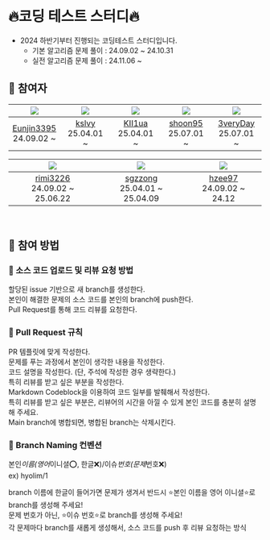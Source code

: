 # 🔥코딩 테스트 스터디🔥

- 2024 하반기부터 진행되는 코딩테스트 스터디입니다.
  - 기본 알고리즘 문제 풀이 : 24.09.02 ~ 24.10.31
  - 실전 알고리즘 문제 풀이 : 24.11.06 ~

## 🔸 참여자

| ![](https://avatars.githubusercontent.com/u/114724403?v=4) | ![](https://avatars.githubusercontent.com/u/112928885?v=4) | ![](https://avatars.githubusercontent.com/u/86961575?v=4) | ![](https://avatars.githubusercontent.com/u/78721630?v=4) | ![](https://avatars.githubusercontent.com/u/113419425?v=4) |
| :--------------------------------------------------------: | :--------------------------------------------------------: | :-------------------------------------------------------: | :-------------------------------------------------------: | :--------------------------------------------------------: |
| [Eunjin3395](https://github.com/Eunjin3395)<br/>24.09.02 ~ |      [kslvy](https://github.com/kslvy)<br/>25.04.01 ~      |    [KII1ua](https://github.com/KII1ua)<br/>25.04.01 ~     |   [shoon95](https://github.com/shoon95)<br/>25.07.01 ~    |   [3veryDay](https://github.com/3veryDay)<br/>25.07.01 ~   |

|    ![](https://avatars.githubusercontent.com/u/91868155?v=4)    |   ![](https://avatars.githubusercontent.com/u/86835751?v=4)   |   ![](https://avatars.githubusercontent.com/u/136284855?v=4)    |
| :-------------------------------------------------------------: | :-----------------------------------------------------------: | :-------------------------------------------------------------: |
| [rimi3226](https://github.com/rimi3226)<br/>24.09.02 ~ 25.06.22 | [sgzzong](https://github.com/sgzzong)<br/>25.04.01 ~ 25.04.09 | [hzee97](https://github.com/hzee97imi3226)<br/>24.09.02 ~ 24.12 |

<br/>

## 🔸 참여 방법

### 🔹 소스 코드 업로드 및 리뷰 요청 방법

할당된 issue 기반으로 새 branch를 생성한다.  
본인이 해결한 문제의 소스 코드를 본인의 branch에 push한다.  
Pull Request를 통해 코드 리뷰를 요청한다.

### 🔹 Pull Request 규칙

PR 템플릿에 맞게 작성한다.  
문제를 푸는 과정에서 본인이 생각한 내용을 작성한다.  
코드 설명을 작성한다. (단, 주석에 작성한 경우 생략한다.)  
특히 리뷰를 받고 싶은 부분을 작성한다.  
Markdown Codeblock을 이용하여 코드 일부를 발췌해서 작성한다.  
특히 리뷰를 받고 싶은 부분은, 리뷰어의 시간을 아낄 수 있게 본인 코드를 충분히 설명해 주세요.  
Main branch에 병합되면, 병합된 branch는 삭제시킨다.

### 🔹 Branch Naming 컨벤션

본인*이름(영어*이니셜⭕, 한글❌)/이슈*번호(문제*번호❌)  
ex) hyolim/1

branch 이름에 한글이 들어가면 문제가 생겨서 반드시 ⭐본인 이름을 영어 이니셜⭐로 branch를 생성해 주세요!  
문제 번호가 아닌, ⭐이슈 번호⭐로 branch를 생성해 주세요!  
각 문제마다 branch를 새롭게 생성해서, 소스 코드를 push 후 리뷰 요청하는 방식
